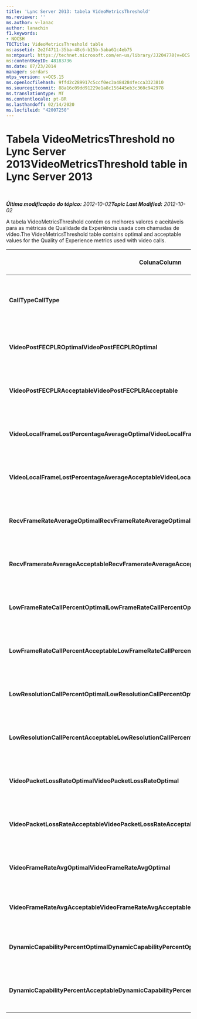 ```yaml
---
title: 'Lync Server 2013: tabela VideoMetricsThreshold'
ms.reviewer: ''
ms.author: v-lanac
author: lanachin
f1.keywords:
- NOCSH
TOCTitle: VideoMetricsThreshold table
ms:assetid: 2e2f4711-35ba-48c6-b15b-5aba61c4eb75
ms:mtpsurl: https://technet.microsoft.com/en-us/library/JJ204778(v=OCS.15)
ms:contentKeyID: 48183736
ms.date: 07/23/2014
manager: serdars
mtps_version: v=OCS.15
ms.openlocfilehash: 9ffd2c289917c5ccf0ec3a484284fecca3323810
ms.sourcegitcommit: 88a16c09dd91229e1a8c156445eb3c360c942978
ms.translationtype: MT
ms.contentlocale: pt-BR
ms.lasthandoff: 02/14/2020
ms.locfileid: "42007250"
---
```

<div data-xmlns="http://www.w3.org/1999/xhtml">

<div class="topic" data-xmlns="http://www.w3.org/1999/xhtml" data-msxsl="urn:schemas-microsoft-com:xslt" data-cs="http://msdn.microsoft.com/">

<div data-asp="http://msdn2.microsoft.com/asp">

# <a name="videometricsthreshold-table-in-lync-server-2013"></a><span data-ttu-id="0d847-102">Tabela VideoMetricsThreshold no Lync Server 2013</span><span class="sxs-lookup"><span data-stu-id="0d847-102">VideoMetricsThreshold table in Lync Server 2013</span></span>

</div>

<div id="mainSection">

<div id="mainBody">

<span> </span>

<span data-ttu-id="0d847-103">_**Última modificação do tópico:** 2012-10-02_</span><span class="sxs-lookup"><span data-stu-id="0d847-103">_**Topic Last Modified:** 2012-10-02_</span></span>

<span data-ttu-id="0d847-104">A tabela VideoMetricsThreshold contém os melhores valores e aceitáveis para as métricas de Qualidade da Experiência usada com chamadas de vídeo.</span><span class="sxs-lookup"><span data-stu-id="0d847-104">The VideoMetricsThreshold table contains optimal and acceptable values for the Quality of Experience metrics used with video calls.</span></span>


<table>
<colgroup>
<col style="width: 25%" />
<col style="width: 25%" />
<col style="width: 25%" />
<col style="width: 25%" />
</colgroup>
<thead>
<tr class="header">
<th><span data-ttu-id="0d847-105"><strong>Coluna</strong></span><span class="sxs-lookup"><span data-stu-id="0d847-105"><strong>Column</strong></span></span></th>
<th><span data-ttu-id="0d847-106"><strong>Tipo de dados</strong></span><span class="sxs-lookup"><span data-stu-id="0d847-106"><strong>Data Type</strong></span></span></th>
<th><span data-ttu-id="0d847-107"><strong>Chave/índice</strong></span><span class="sxs-lookup"><span data-stu-id="0d847-107"><strong>Key/Index</strong></span></span></th>
<th><span data-ttu-id="0d847-108"><strong>Detalhes</strong></span><span class="sxs-lookup"><span data-stu-id="0d847-108"><strong>Details</strong></span></span></th>
</tr>
</thead>
<tbody>
<tr class="odd">
<td><p><span data-ttu-id="0d847-109"><strong>CallType</strong></span><span class="sxs-lookup"><span data-stu-id="0d847-109"><strong>CallType</strong></span></span></p></td>
<td><p><span data-ttu-id="0d847-110">int</span><span class="sxs-lookup"><span data-stu-id="0d847-110">int</span></span></p></td>
<td><p><span data-ttu-id="0d847-111">Primário</span><span class="sxs-lookup"><span data-stu-id="0d847-111">Primary</span></span></p></td>
<td><p><span data-ttu-id="0d847-112">Tipo de chamada realizada.</span><span class="sxs-lookup"><span data-stu-id="0d847-112">Type of call that was placed.</span></span></p></td>
</tr>
<tr class="even">
<td><p><span data-ttu-id="0d847-113"><strong>VideoPostFECPLROptimal</strong></span><span class="sxs-lookup"><span data-stu-id="0d847-113"><strong>VideoPostFECPLROptimal</strong></span></span></p></td>
<td><p><span data-ttu-id="0d847-114">decimal (5, 2)</span><span class="sxs-lookup"><span data-stu-id="0d847-114">decimal(5,2)</span></span></p></td>
<td></td>
<td><p><span data-ttu-id="0d847-115">O valor padrão é 0.05.</span><span class="sxs-lookup"><span data-stu-id="0d847-115">The default value is 0.05.</span></span></p></td>
</tr>
<tr class="odd">
<td><p><span data-ttu-id="0d847-116"><strong>VideoPostFECPLRAcceptable</strong></span><span class="sxs-lookup"><span data-stu-id="0d847-116"><strong>VideoPostFECPLRAcceptable</strong></span></span></p></td>
<td><p><span data-ttu-id="0d847-117">decimal (5, 2)</span><span class="sxs-lookup"><span data-stu-id="0d847-117">decimal(5,2)</span></span></p></td>
<td></td>
<td><p><span data-ttu-id="0d847-118">O valor padrão é 0.10.</span><span class="sxs-lookup"><span data-stu-id="0d847-118">The default value is 0.10.</span></span></p></td>
</tr>
<tr class="even">
<td><p><span data-ttu-id="0d847-119"><strong>VideoLocalFrameLostPercentageAverageOptimal</strong></span><span class="sxs-lookup"><span data-stu-id="0d847-119"><strong>VideoLocalFrameLostPercentageAverageOptimal</strong></span></span></p></td>
<td><p><span data-ttu-id="0d847-120">decimal (5, 2)</span><span class="sxs-lookup"><span data-stu-id="0d847-120">decimal(5,2)</span></span></p></td>
<td></td>
<td><p><span data-ttu-id="0d847-121">O valor padrão é 5.0.</span><span class="sxs-lookup"><span data-stu-id="0d847-121">The default value is 5.0.</span></span></p></td>
</tr>
<tr class="odd">
<td><p><span data-ttu-id="0d847-122"><strong>VideoLocalFrameLostPercentageAverageAcceptable</strong></span><span class="sxs-lookup"><span data-stu-id="0d847-122"><strong>VideoLocalFrameLostPercentageAverageAcceptable</strong></span></span></p></td>
<td><p><span data-ttu-id="0d847-123">decimal (5, 2)</span><span class="sxs-lookup"><span data-stu-id="0d847-123">decimal(5,2)</span></span></p></td>
<td></td>
<td><p><span data-ttu-id="0d847-124">O valor padrão é 10.0.</span><span class="sxs-lookup"><span data-stu-id="0d847-124">The default value is 10.0.</span></span></p></td>
</tr>
<tr class="even">
<td><p><span data-ttu-id="0d847-125"><strong>RecvFrameRateAverageOptimal</strong></span><span class="sxs-lookup"><span data-stu-id="0d847-125"><strong>RecvFrameRateAverageOptimal</strong></span></span></p></td>
<td><p><span data-ttu-id="0d847-126">decimal (9, 4)</span><span class="sxs-lookup"><span data-stu-id="0d847-126">decimal(9,4)</span></span></p></td>
<td></td>
<td><p><span data-ttu-id="0d847-127">O valor padrão é 12.0000.</span><span class="sxs-lookup"><span data-stu-id="0d847-127">The default value is 12.0000.</span></span></p></td>
</tr>
<tr class="odd">
<td><p><span data-ttu-id="0d847-128"><strong>RecvFramerateAverageAcceptable</strong></span><span class="sxs-lookup"><span data-stu-id="0d847-128"><strong>RecvFramerateAverageAcceptable</strong></span></span></p></td>
<td><p><span data-ttu-id="0d847-129">decimal (9, 4)</span><span class="sxs-lookup"><span data-stu-id="0d847-129">decimal(9,4)</span></span></p></td>
<td></td>
<td><p><span data-ttu-id="0d847-130">O valor padrão é 7.0000.</span><span class="sxs-lookup"><span data-stu-id="0d847-130">The default value is 7.0000.</span></span></p></td>
</tr>
<tr class="even">
<td><p><span data-ttu-id="0d847-131"><strong>LowFrameRateCallPercentOptimal</strong></span><span class="sxs-lookup"><span data-stu-id="0d847-131"><strong>LowFrameRateCallPercentOptimal</strong></span></span></p></td>
<td><p><span data-ttu-id="0d847-132">decimal (5, 2)</span><span class="sxs-lookup"><span data-stu-id="0d847-132">decimal(5,2)</span></span></p></td>
<td></td>
<td><p><span data-ttu-id="0d847-133">O valor padrão é 5.0.</span><span class="sxs-lookup"><span data-stu-id="0d847-133">The default value is 5.0.</span></span></p></td>
</tr>
<tr class="odd">
<td><p><span data-ttu-id="0d847-134"><strong>LowFrameRateCallPercentAcceptable</strong></span><span class="sxs-lookup"><span data-stu-id="0d847-134"><strong>LowFrameRateCallPercentAcceptable</strong></span></span></p></td>
<td><p><span data-ttu-id="0d847-135">decimal (5, 2)</span><span class="sxs-lookup"><span data-stu-id="0d847-135">decimal(5,2)</span></span></p></td>
<td></td>
<td><p><span data-ttu-id="0d847-136">O valor padrão é 10.0/</span><span class="sxs-lookup"><span data-stu-id="0d847-136">The default value is 10.0/</span></span></p></td>
</tr>
<tr class="even">
<td><p><span data-ttu-id="0d847-137"><strong>LowResolutionCallPercentOptimal</strong></span><span class="sxs-lookup"><span data-stu-id="0d847-137"><strong>LowResolutionCallPercentOptimal</strong></span></span></p></td>
<td><p><span data-ttu-id="0d847-138">decimal (5, 2)</span><span class="sxs-lookup"><span data-stu-id="0d847-138">decimal(5,2)</span></span></p></td>
<td></td>
<td><p><span data-ttu-id="0d847-139">O valor padrão é 5.0.</span><span class="sxs-lookup"><span data-stu-id="0d847-139">The default value is 5.0.</span></span></p></td>
</tr>
<tr class="odd">
<td><p><span data-ttu-id="0d847-140"><strong>LowResolutionCallPercentAcceptable</strong></span><span class="sxs-lookup"><span data-stu-id="0d847-140"><strong>LowResolutionCallPercentAcceptable</strong></span></span></p></td>
<td><p><span data-ttu-id="0d847-141">decimal (5, 2)</span><span class="sxs-lookup"><span data-stu-id="0d847-141">decimal(5,2)</span></span></p></td>
<td></td>
<td><p><span data-ttu-id="0d847-142">O valor padrão é 10.0.</span><span class="sxs-lookup"><span data-stu-id="0d847-142">The default value is 10.0.</span></span></p></td>
</tr>
<tr class="even">
<td><p><span data-ttu-id="0d847-143"><strong>VideoPacketLossRateOptimal</strong></span><span class="sxs-lookup"><span data-stu-id="0d847-143"><strong>VideoPacketLossRateOptimal</strong></span></span></p></td>
<td><p><span data-ttu-id="0d847-144">foat</span><span class="sxs-lookup"><span data-stu-id="0d847-144">foat</span></span></p></td>
<td></td>
<td><p><span data-ttu-id="0d847-145">O valor padrão é 0.05.</span><span class="sxs-lookup"><span data-stu-id="0d847-145">The default value is 0.05.</span></span></p></td>
</tr>
<tr class="odd">
<td><p><span data-ttu-id="0d847-146"><strong>VideoPacketLossRateAcceptable</strong></span><span class="sxs-lookup"><span data-stu-id="0d847-146"><strong>VideoPacketLossRateAcceptable</strong></span></span></p></td>
<td><p><span data-ttu-id="0d847-147">float</span><span class="sxs-lookup"><span data-stu-id="0d847-147">float</span></span></p></td>
<td></td>
<td><p><span data-ttu-id="0d847-148">O valor padrão é 0.10.</span><span class="sxs-lookup"><span data-stu-id="0d847-148">The default value is 0.10.</span></span></p></td>
</tr>
<tr class="even">
<td><p><span data-ttu-id="0d847-149"><strong>VideoFrameRateAvgOptimal</strong></span><span class="sxs-lookup"><span data-stu-id="0d847-149"><strong>VideoFrameRateAvgOptimal</strong></span></span></p></td>
<td><p><span data-ttu-id="0d847-150">float</span><span class="sxs-lookup"><span data-stu-id="0d847-150">float</span></span></p></td>
<td></td>
<td><p><span data-ttu-id="0d847-151">O valor padrão é 12.</span><span class="sxs-lookup"><span data-stu-id="0d847-151">The default value is 12.</span></span></p></td>
</tr>
<tr class="odd">
<td><p><span data-ttu-id="0d847-152"><strong>VideoFrameRateAvgAcceptable</strong></span><span class="sxs-lookup"><span data-stu-id="0d847-152"><strong>VideoFrameRateAvgAcceptable</strong></span></span></p></td>
<td><p><span data-ttu-id="0d847-153">float</span><span class="sxs-lookup"><span data-stu-id="0d847-153">float</span></span></p></td>
<td></td>
<td><p><span data-ttu-id="0d847-154">O valor padrão é 7.</span><span class="sxs-lookup"><span data-stu-id="0d847-154">The default value is 7.</span></span></p></td>
</tr>
<tr class="even">
<td><p><span data-ttu-id="0d847-155"><strong>DynamicCapabilityPercentOptimal</strong></span><span class="sxs-lookup"><span data-stu-id="0d847-155"><strong>DynamicCapabilityPercentOptimal</strong></span></span></p></td>
<td><p><span data-ttu-id="0d847-156">decimal (5, 2)</span><span class="sxs-lookup"><span data-stu-id="0d847-156">decimal(5,2)</span></span></p></td>
<td></td>
<td><p><span data-ttu-id="0d847-157">O valor padrão é 5.00.</span><span class="sxs-lookup"><span data-stu-id="0d847-157">The default value is 5.00.</span></span></p></td>
</tr>
<tr class="odd">
<td><p><span data-ttu-id="0d847-158"><strong>DynamicCapabilityPercentAcceptable</strong></span><span class="sxs-lookup"><span data-stu-id="0d847-158"><strong>DynamicCapabilityPercentAcceptable</strong></span></span></p></td>
<td><p><span data-ttu-id="0d847-159">decimal (5, 2)</span><span class="sxs-lookup"><span data-stu-id="0d847-159">decimal(5,2)</span></span></p></td>
<td></td>
<td><p><span data-ttu-id="0d847-160">O valor padrão é 10.00.</span><span class="sxs-lookup"><span data-stu-id="0d847-160">The default value is 10.00.</span></span></p></td>
</tr>
</tbody>
</table>


</div>

<span> </span>

</div>

</div>

</div>

